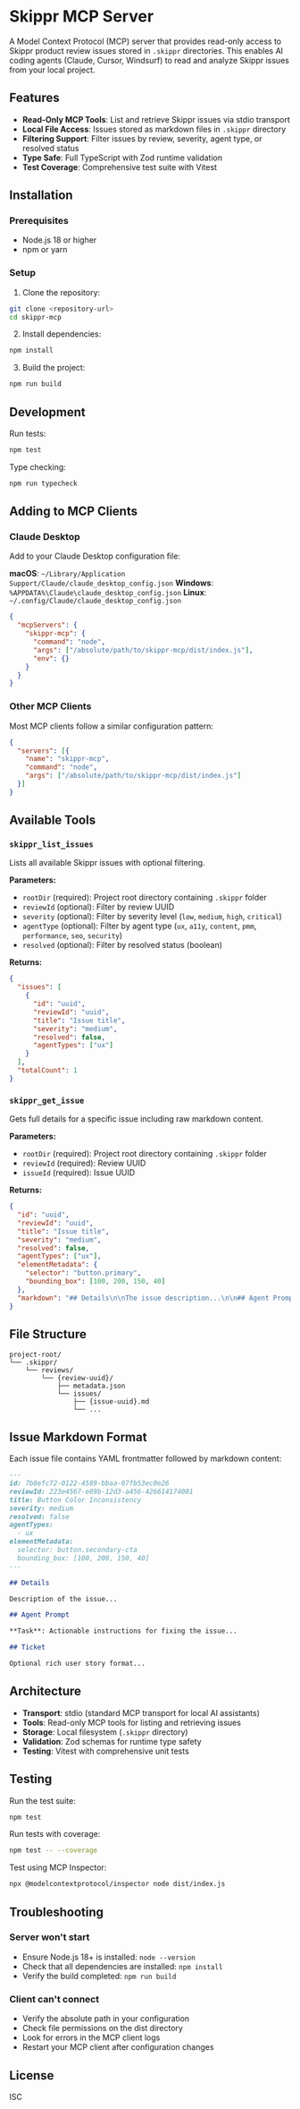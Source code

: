 # Skippr MCP Server

A Model Context Protocol (MCP) server that provides read-only access to Skippr product review issues stored in `.skippr` directories. This enables AI coding agents (Claude, Cursor, Windsurf) to read and analyze Skippr issues from your local project.

## Features

- **Read-Only MCP Tools**: List and retrieve Skippr issues via stdio transport
- **Local File Access**: Issues stored as markdown files in `.skippr` directory
- **Filtering Support**: Filter issues by review, severity, agent type, or resolved status
- **Type Safe**: Full TypeScript with Zod runtime validation
- **Test Coverage**: Comprehensive test suite with Vitest

## Installation

### Prerequisites
- Node.js 18 or higher
- npm or yarn

### Setup

1. Clone the repository:
```bash
git clone <repository-url>
cd skippr-mcp
```

2. Install dependencies:
```bash
npm install
```

3. Build the project:
```bash
npm run build
```

## Development

Run tests:
```bash
npm test
```

Type checking:
```bash
npm run typecheck
```

## Adding to MCP Clients

### Claude Desktop

Add to your Claude Desktop configuration file:

**macOS**: `~/Library/Application Support/Claude/claude_desktop_config.json`
**Windows**: `%APPDATA%\Claude\claude_desktop_config.json`
**Linux**: `~/.config/Claude/claude_desktop_config.json`

```json
{
  "mcpServers": {
    "skippr-mcp": {
      "command": "node",
      "args": ["/absolute/path/to/skippr-mcp/dist/index.js"],
      "env": {}
    }
  }
}
```

### Other MCP Clients

Most MCP clients follow a similar configuration pattern:

```json
{
  "servers": [{
    "name": "skippr-mcp",
    "command": "node",
    "args": ["/absolute/path/to/skippr-mcp/dist/index.js"]
  }]
}
```

## Available Tools

### `skippr_list_issues`

Lists all available Skippr issues with optional filtering.

**Parameters:**
- `rootDir` (required): Project root directory containing `.skippr` folder
- `reviewId` (optional): Filter by review UUID
- `severity` (optional): Filter by severity level (`low`, `medium`, `high`, `critical`)
- `agentType` (optional): Filter by agent type (`ux`, `a11y`, `content`, `pmm`, `performance`, `seo`, `security`)
- `resolved` (optional): Filter by resolved status (boolean)

**Returns:**
```json
{
  "issues": [
    {
      "id": "uuid",
      "reviewId": "uuid",
      "title": "Issue title",
      "severity": "medium",
      "resolved": false,
      "agentTypes": ["ux"]
    }
  ],
  "totalCount": 1
}
```

### `skippr_get_issue`

Gets full details for a specific issue including raw markdown content.

**Parameters:**
- `rootDir` (required): Project root directory containing `.skippr` folder
- `reviewId` (required): Review UUID
- `issueId` (required): Issue UUID

**Returns:**
```json
{
  "id": "uuid",
  "reviewId": "uuid",
  "title": "Issue title",
  "severity": "medium",
  "resolved": false,
  "agentTypes": ["ux"],
  "elementMetadata": {
    "selector": "button.primary",
    "bounding_box": [100, 200, 150, 40]
  },
  "markdown": "## Details\n\nThe issue description...\n\n## Agent Prompt\n\nActionable instructions..."
}
```

## File Structure

```
project-root/
└── .skippr/
    └── reviews/
        └── {review-uuid}/
            ├── metadata.json
            └── issues/
                ├── {issue-uuid}.md
                └── ...
```

## Issue Markdown Format

Each issue file contains YAML frontmatter followed by markdown content:

```markdown
---
id: 7b8efc72-0122-4589-bbaa-07fb53ec0e26
reviewId: 223e4567-e89b-12d3-a456-426614174001
title: Button Color Inconsistency
severity: medium
resolved: false
agentTypes:
  - ux
elementMetadata:
  selector: button.secondary-cta
  bounding_box: [100, 200, 150, 40]
---

## Details

Description of the issue...

## Agent Prompt

**Task**: Actionable instructions for fixing the issue...

## Ticket

Optional rich user story format...
```


## Architecture

- **Transport**: stdio (standard MCP transport for local AI assistants)
- **Tools**: Read-only MCP tools for listing and retrieving issues
- **Storage**: Local filesystem (`.skippr` directory)
- **Validation**: Zod schemas for runtime type safety
- **Testing**: Vitest with comprehensive unit tests

## Testing

Run the test suite:
```bash
npm test
```

Run tests with coverage:
```bash
npm test -- --coverage
```

Test using MCP Inspector:
```bash
npx @modelcontextprotocol/inspector node dist/index.js
```

## Troubleshooting

### Server won't start
- Ensure Node.js 18+ is installed: `node --version`
- Check that all dependencies are installed: `npm install`
- Verify the build completed: `npm run build`

### Client can't connect
- Verify the absolute path in your configuration
- Check file permissions on the dist directory
- Look for errors in the MCP client logs
- Restart your MCP client after configuration changes

## License

ISC